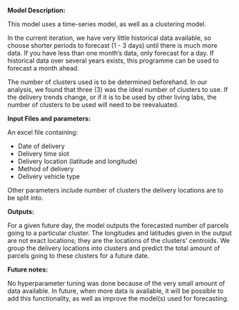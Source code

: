 **Model Description:**

This model uses a time-series model, as well as a clustering model.

In the current iteration, we have very little historical data available, so choose shorter periods to forecast (1 - 3 days) until there is much more data. If you have less than one month’s data, only forecast for a day. If historical data over several years exists, this programme can be used to forecast a month ahead.

The number of clusters used is to be determined beforehand. In our analysis, we found that three (3) was the ideal number of clusters to use. If the delivery trends change, or if it is to be used by other living labs, the number of clusters to be used will need to be reevaluated.

**Input Files and parameters:**

An excel file containing:

-   Date of delivery
-   Delivery time slot
-   Delivery location (latitude and longitude)
-   Method of delivery
-   Delivery vehicle type

Other parameters include number of clusters the delivery locations are to be split into.

**Outputs:**

For a given future day, the model outputs the forecasted number of parcels going to a particular cluster. The longitudes and latitudes given in the output are not exact locations; they are the locations of the clusters' centroids. We group the delivery locations into clusters and predict the total amount of parcels going to these clusters for a future date.

**Future notes:**

No hyperparameter tuning was done because of the very small amount of data available. In future, when more data is available, it will be possible to add this functionality, as well as improve the model(s) used for forecasting.
